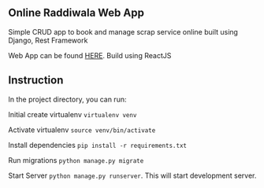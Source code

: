 ## Online Raddiwala Web App

Simple CRUD app to book and manage scrap service online built using Django, Rest Framework

Web App can be found [HERE](https://github.com/facebook/create-react-app). Build using ReactJS

## Instruction

In the project directory, you can run:

Initial create virtualenv `virtualenv venv`

Activate virtualenv `source venv/bin/activate`

Install dependencies `pip install -r requirements.txt`

Run migrations `python manage.py migrate`

Start Server `python manage.py runserver`. This will start development server.
